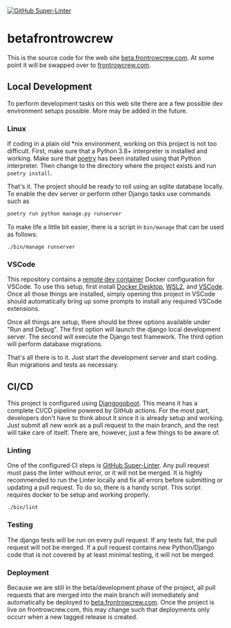 [![GitHub Super-Linter](https://github.com/Apreche/betafrontrowcrew/workflows/Lint%20Code%20Base/badge.svg)](https://github.com/marketplace/actions/super-linter)

# betafrontrowcrew

This is the source code for the web site [beta.frontrowcrew.com](https://beta.frontrowcrew.com). At some point it will be swapped over to [frontrowcrew.com](http://frontrowcrew.com). 

## Local Development

To perform development tasks on this web site there are a few possible dev environment setups possible. More may be added in the future.

### Linux

If coding in a plain old *nix environment, working on this project is not too difficult. First, make sure that a Python 3.8+ interpreter is installed and working. Make sure that [poetry](https://python-poetry.org/) has been installed using that Python interpreter. Then change to the directory where the project exists and run `poetry install`.

That's it. The project should be ready to roll using an sqlite database locally. To enable the dev server or perform other Django tasks use commands such as

```Python
poetry run python manage.py runserver
```

To make life a little bit easier, there is a script in `bin/manage` that can be used as follows:

```shell
./bin/manage runserver
```

### VSCode

This repository contains a [remote dev container](https://code.visualstudio.com/blogs/2020/07/01/containers-wsl) Docker configuration for VSCode. To use this setup, first install [Docker Desktop](https://www.docker.com/products/docker-desktop), [WSL2](https://docs.microsoft.com/en-us/windows/wsl/install), and [VSCode](https://code.visualstudio.com/). Once all those things are installed, simply opening this project in VSCode should automatically bring up some prompts to install any required VSCode extensions. 

Once all things are setup, there should be three options available under "Run and Debug". The first option will launch the django local development server. The second will execute the Django test framework. The third option will perform database migrations. 

That's all there is to it. Just start the development server and start coding. Run migrations and tests as necessary.

## CI/CD

This project is configured using [Djangogoboot](https://github.com/apreche/djangogoboot). This means it has a complete CI/CD pipeline powered by GitHub actions. For the most part, developers don't have to think about it since it is already setup and working. Just submit all new work as a pull request to the main branch, and the rest will take care of itself. There are, however, just a few things to be aware of.

### Linting

One of the configured CI steps is [GitHub Super-Linter](https://github.com/github/super-linter). Any pull request must pass the linter without error, or it will not be merged. It is highly recommended to run the Linter locally and fix all errors before submitting or updating a pull request. To do so, there is a handy script. This script requires docker to be setup and working properly.

```shell
./bin/lint
```

### Testing

The django tests will be run on every pull request. If any tests fail, the pull request will not be merged. If a pull request contains new Python/Django code that is not covered by at least minimal testing, it will not be merged. 

### Deployment

Because we are still in the beta/development phase of the project, all pull requests that are merged into the main branch will immediately and automatically be deployed to [beta.frontrowcrew.com](https://beta.frontrowcrew.com). Once the project is live on frontrowcrew.com, this may change such that deployments only occurr when a new tagged release is created.

